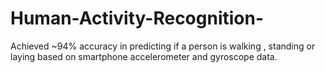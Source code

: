 # Human-Activity-Recognition-
Achieved ~94% accuracy in predicting if a person is walking , standing or laying based on smartphone accelerometer and gyroscope data. 
